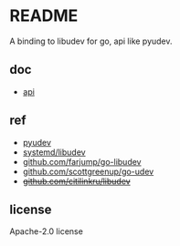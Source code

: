 # README
A binding to libudev for go, api like pyudev.

## doc
- [api](https://pkg.go.dev/github.com/meilihao/goudev)

## ref
- [pyudev](https://pyudev.readthedocs.io/)
- [systemd/libudev](https://github.com/systemd/systemd/tree/main/src/libudev)
- [github.com/farjump/go-libudev](https://github.com/farjump/go-libudev)
- [github.com/scottgreenup/go-udev](https://github.com/scottgreenup/go-udev)
- ~~[github.com/citilinkru/libudev](https://github.com/citilinkru/libudev)~~

## license
Apache-2.0 license